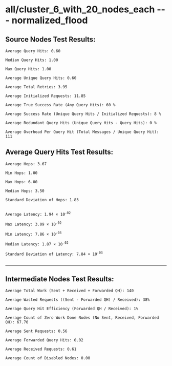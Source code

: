 # all/cluster_6_with_20_nodes_each --- normalized_flood
## Source Nodes Test Results:
	Average Query Hits: 0.60

	Median Query Hits: 1.00

	Max Query Hits: 1.00

	Average Unique Query Hits: 0.60

	Average Total Retries: 3.95

	Average Initialized Requests: 11.85

	Average True Success Rate (Any Query Hits): 60 %

	Average Success Rate (Unique Query Hits / Initialized Requests): 8 %

	Average Redundant Query Hits (Unique Query Hits - Query Hits): 0 %

	Average Overhead Per Query Hit (Total Messages / Unique Query Hit): 111



## Average Query Hits Test Results:
<pre><code>Average Hops: 3.67

Min Hops: 1.00

Max Hops: 6.00

Median Hops: 3.50

Standard Deviation of Hops: 1.83


Average Latency: 1.94 × 10<sup>-02</sup>

Max Latency: 3.09 × 10<sup>-02</sup>

Min Latency: 7.86 × 10<sup>-03</sup>

Median Latency: 1.87 × 10<sup>-02</sup>

Standard Deviation of Latency: 7.84 × 10<sup>-03</sup>

</code></pre>

---------------------------------------------
## Intermediate Nodes Test Results:

	Average Total Work (Sent + Received + Forwarded QH): 140

	Average Wasted Requests ((Sent - Forwarded QH) / Received): 38%

	Average Query Hit Efficiency (Forwarded QH / Received): 1%

	Average Count of Zero Work Done Nodes (No Sent, Received, Forwarded QH): 67.70

	Average Sent Requests: 0.56

	Average Forwarded Query Hits: 0.02

	Average Received Requests: 0.61

	Average Count of Disabled Nodes: 0.00

